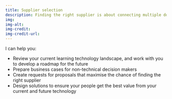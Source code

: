 ```yaml
---
title: Supplier selection
description: Finding the right supplier is about connecting multiple dots, such as business requirements, culture, technology, legal and user experience.
img:
img-alt:
img-credit:
img-credit-url:
---
```

I can help you:

- Review your current learning technology landscape, and work with you to develop a roadmap for the future
- Prepare business cases for non-technical decision makers
- Create requests for proposals that maximise the chance of finding the right supplier
- Design solutions to ensure your people get the best value from your current and future technology